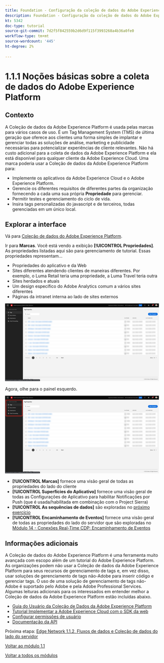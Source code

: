 ```yaml
---
title: Foundation - Configuração da coleção de dados do Adobe Experience Platform e da extensão SDK da Web - Explicação da coleção de dados do Adobe Experience Platform
description: Foundation - Configuração da coleção de dados do Adobe Experience Platform e da extensão SDK da Web - Explicação da coleção de dados do Adobe Experience Platform
kt: 5342
doc-type: tutorial
source-git-commit: 7d2f5f842559b2d6d9f115f3993268a4b36a0fe0
workflow-type: tm+mt
source-wordcount: '445'
ht-degree: 2%

---
```


# 1.1.1 Noções básicas sobre a coleta de dados do Adobe Experience Platform

## Contexto

A Coleção de dados da Adobe Experience Platform é usada pelas marcas para vários casos de uso. É um Tag Management System (TMS) de última geração que oferece aos clientes uma forma simples de implantar e gerenciar todas as soluções de análise, marketing e publicidade necessárias para potencializar experiências de cliente relevantes. Não há custo adicional para a coleta de dados da Adobe Experience Platform e ela está disponível para qualquer cliente da Adobe Experience Cloud. Uma marca poderia usar a Coleção de dados da Adobe Experience Platform para:

- Implemente os aplicativos da Adobe Experience Cloud e o Adobe Experience Platform.
- Gerencie os diferentes requisitos de diferentes partes da organização fornecendo a cada uma sua própria **Propriedade** para gerenciar.
- Permitir testes e gerenciamento do ciclo de vida.
- Insira tags personalizadas do javascript e de terceiros, todas gerenciadas em um único local.

## Explorar a interface

Vá para [Coleção de dados do Adobe Experience Platform](https://experience.adobe.com/#/data-collection/).

Ir para **Marcas**. Você está vendo a exibição **[!UICONTROL Propriedades]**. As propriedades listadas aqui são para gerenciamento de tutorial. Essas propriedades representam...

- Propriedades do aplicativo e da Web
- Sites diferentes atendendo clientes de maneiras diferentes. Por exemplo, o Luma Retail teria uma propriedade, a Luma Travel teria outra
- Sites herdados e atuais
- Um design específico do Adobe Analytics comum a vários sites diferentes
- Páginas da intranet interna ao lado de sites externos

![Exibir Propriedades da Inicialização](./images/launch1.png)

Agora, olhe para o painel esquerdo.

![Iniciar Painel Esquerdo](./images/launch2.png)

- **[!UICONTROL Marcas]** fornece uma visão geral de todas as propriedades do lado do cliente
- **[!UICONTROL Superfícies do Aplicativo]** fornece uma visão geral de todas as Configurações de Aplicativo para habilitar Notificações por Push (que é usada/habilitada em combinação com o Project Sierra)
- **[!UICONTROL As sequências de dados]** são exploradas no [próximo exercício](./ex2.md)
- **[!UICONTROL Encaminhamento de Eventos]** fornece uma visão geral de todas as propriedades do lado do servidor que são exploradas no [Módulo 14 - Conexões Real-Time CDP: Encaminhamento de Eventos](./../../../modules/rtcdp-b2c/module2.5/aep-data-collection-ssf.md)

## Informações adicionais

A Coleção de dados do Adobe Experience Platform é uma ferramenta muito avançada com escopo além de um tutorial do Adobe Experience Platform. As organizações podem não usar a Coleção de dados da Adobe Experience Platform para seus recursos de gerenciamento de tags e, em vez disso, usar soluções de gerenciamento de tags não-Adobe para inserir código e gerenciar tags. O uso de uma solução de gerenciamento de tags não-Adobe é suportado pelo Adobe e pela Adobe Professional Services.
Algumas leituras adicionais para os interessados em entender melhor a Coleção de dados da Adobe Experience Platform estão incluídas abaixo.

- [Guia do Usuário da Coleção de Dados da Adobe Experience Platform](https://experienceleague.adobe.com/docs/experience-platform/tags/home.html?lang=pt-BR)
- [Tutorial Implementar a Adobe Experience Cloud com o SDK da web](https://experienceleague.adobe.com/docs/platform-learn/implement-web-sdk/overview.html?lang=pt-BR)
- [Configurar permissões de usuário](https://experienceleague.adobe.com/docs/experience-platform/tags/admin/user-permissions.html)
- [Documentação da API](https://developer.adobelaunch.com/api/)

Próxima etapa: [Edge Network 1.1.2, Fluxos de dados e Coleção de dados do lado do servidor](./ex2.md)

[Voltar ao módulo 1.1](./data-ingestion-launch-web-sdk.md)

[Voltar a todos os módulos](./../../../overview.md)
